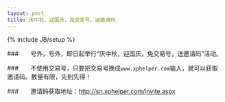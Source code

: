 ```yaml
---
layout: post
title: 庆中秋，迎国庆，免交易号，送邀请码
---
```


{% include JB/setup %}

###　　号外，号外，即日起举行“庆中秋，迎国庆，免交易号，送邀请码”活动。


###　　不使用交易号，只要把交易号换成`www.xphelper.com`输入，就可以获取邀请码。数量有限，先到先得！

###　　邀请码获取地址：http://sn.xphelper.com/invite.aspx